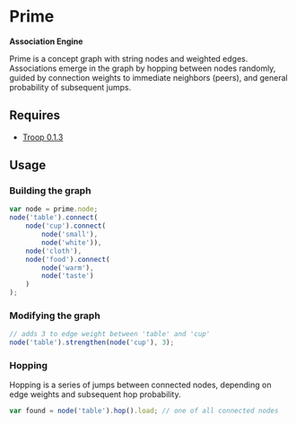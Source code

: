 Prime
=====

**Association Engine**

Prime is a concept graph with string nodes and weighted edges. Associations emerge in the graph by hopping between nodes randomly, guided by connection weights to immediate neighbors (peers), and general probability of subsequent jumps.

Requires
--------

- [Troop 0.1.3](https://github.com/production-minds/troop)

Usage
-----

### Building the graph

```javascript
var node = prime.node;
node('table').connect(
    node('cup').connect(
        node('small'),
        node('white')),
    node('cloth'),
    node('food').connect(
        node('warm'),
        node('taste')
    )
);
```

### Modifying the graph

```javascript
// adds 3 to edge weight between 'table' and 'cup'
node('table').strengthen(node('cup'), 3);
```

### Hopping

Hopping is a series of jumps between connected nodes, depending on edge weights and subsequent hop probability.

```javascript
var found = node('table').hop().load; // one of all connected nodes
```
